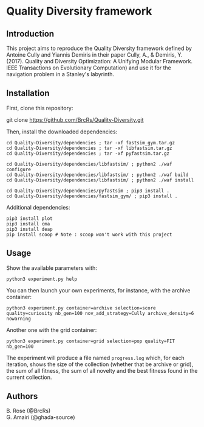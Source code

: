# Quality Diversity framework

## Introduction
This project aims to reproduce the Quality Diversity framework defined by Antoine Cully and Yiannis Demiris in their paper Cully, A., & Demiris, Y. (2017). Quality and Diversity Optimization: A Unifying Modular Framework. IEEE Transactions on Evolutionary Computation) and use it for the navigation problem in a Stanley's labyrinth.

## Installation

First, clone this repository:

  git clone https://github.com/BrcRs/Quality-Diversity.git
  
Then, install the downloaded dependencies:

    cd Quality-Diversity/dependencies ; tar -xf fastsim_gym.tar.gz
    cd Quality-Diversity/dependencies ; tar -xf libfastsim.tar.gz
    cd Quality-Diversity/dependencies ; tar -xf pyfastsim.tar.gz
 
    cd Quality-Diversity/dependencies/libfastsim/ ; python2 ./waf configure
    cd Quality-Diversity/dependencies/libfastsim/ ; python2 ./waf build
    cd Quality-Diversity/dependencies/libfastsim/ ; python2 ./waf install
  
    cd Quality-Diversity/dependencies/pyfastsim ; pip3 install .
    cd Quality-Diversity/dependencies/fastsim_gym/ ; pip3 install .
  
Additional dependencies:

    pip3 install plot
    pip3 install cma
    pip3 install deap
    pip install scoop # Note : scoop won't work with this project

## Usage

Show the available parameters with:

    python3 experiment.py help

You can then launch your own experiments, for instance, with the archive container:

    python3 experiment.py container=archive selection=score quality=curiosity nb_gen=100 nov_add_strategy=Cully archive_density=6 nowarning

Another one with the grid container:

    python3 experiment.py container=grid selection=pop quality=FIT nb_gen=100

The experiment will produce a file named `progress.log` which, for each iteration, shows the size of the collection (whether that be archive or grid), the sum of all fitness, the sum of all novelty and the best fitness found in the current collection.

## Authors
B. Rose (@BrcRs)     
G. Amairi (@ghada-source)
